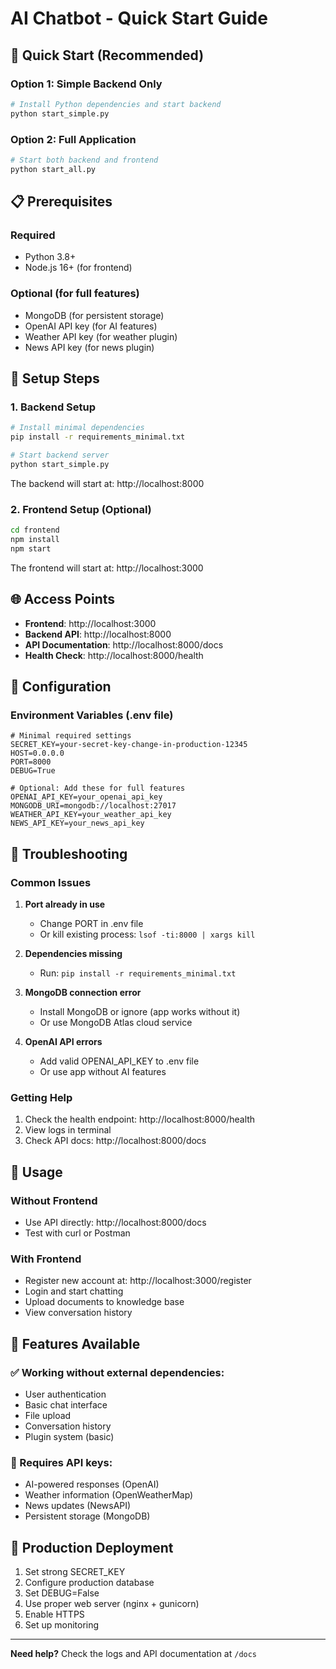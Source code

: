 # AI Chatbot - Quick Start Guide

## 🚀 Quick Start (Recommended)

### Option 1: Simple Backend Only
```bash
# Install Python dependencies and start backend
python start_simple.py
```

### Option 2: Full Application
```bash
# Start both backend and frontend
python start_all.py
```

## 📋 Prerequisites

### Required
- Python 3.8+ 
- Node.js 16+ (for frontend)

### Optional (for full features)
- MongoDB (for persistent storage)
- OpenAI API key (for AI features)
- Weather API key (for weather plugin)
- News API key (for news plugin)

## 🔧 Setup Steps

### 1. Backend Setup
```bash
# Install minimal dependencies
pip install -r requirements_minimal.txt

# Start backend server
python start_simple.py
```

The backend will start at: http://localhost:8000

### 2. Frontend Setup (Optional)
```bash
cd frontend
npm install
npm start
```

The frontend will start at: http://localhost:3000

## 🌐 Access Points

- **Frontend**: http://localhost:3000
- **Backend API**: http://localhost:8000
- **API Documentation**: http://localhost:8000/docs
- **Health Check**: http://localhost:8000/health

## 🔑 Configuration

### Environment Variables (.env file)
```env
# Minimal required settings
SECRET_KEY=your-secret-key-change-in-production-12345
HOST=0.0.0.0
PORT=8000
DEBUG=True

# Optional: Add these for full features
OPENAI_API_KEY=your_openai_api_key
MONGODB_URI=mongodb://localhost:27017
WEATHER_API_KEY=your_weather_api_key
NEWS_API_KEY=your_news_api_key
```

## 🐛 Troubleshooting

### Common Issues

1. **Port already in use**
   - Change PORT in .env file
   - Or kill existing process: `lsof -ti:8000 | xargs kill`

2. **Dependencies missing**
   - Run: `pip install -r requirements_minimal.txt`

3. **MongoDB connection error**
   - Install MongoDB or ignore (app works without it)
   - Or use MongoDB Atlas cloud service

4. **OpenAI API errors**
   - Add valid OPENAI_API_KEY to .env file
   - Or use app without AI features

### Getting Help

1. Check the health endpoint: http://localhost:8000/health
2. View logs in terminal
3. Check API docs: http://localhost:8000/docs

## 📱 Usage

### Without Frontend
- Use API directly: http://localhost:8000/docs
- Test with curl or Postman

### With Frontend
- Register new account at: http://localhost:3000/register
- Login and start chatting
- Upload documents to knowledge base
- View conversation history

## 🎯 Features Available

### ✅ Working without external dependencies:
- User authentication
- Basic chat interface
- File upload
- Conversation history
- Plugin system (basic)

### 🔧 Requires API keys:
- AI-powered responses (OpenAI)
- Weather information (OpenWeatherMap)
- News updates (NewsAPI)
- Persistent storage (MongoDB)

## 🚀 Production Deployment

1. Set strong SECRET_KEY
2. Configure production database
3. Set DEBUG=False
4. Use proper web server (nginx + gunicorn)
5. Enable HTTPS
6. Set up monitoring

---

**Need help?** Check the logs and API documentation at `/docs`